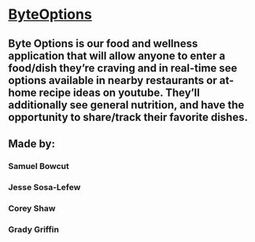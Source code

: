 # [ByteOptions](https://byteoptions.co/)
## Byte Options is our food and wellness application that will allow anyone to enter a food/dish they’re craving and in real-time see options available in nearby restaurants or at-home recipe ideas on youtube. They’ll additionally see general nutrition, and have the opportunity to share/track their favorite dishes.
## Made by:
###  Samuel Bowcut
###  Jesse Sosa-Lefew
### Corey Shaw
### Grady Griffin


